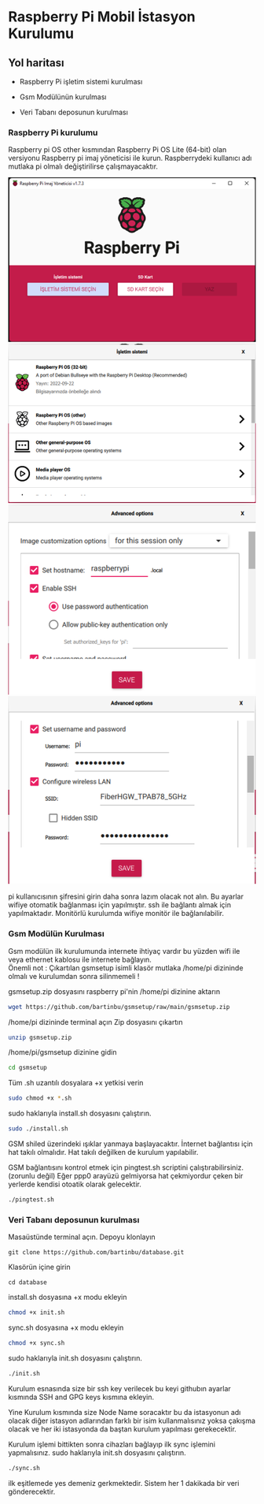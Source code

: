 
# Raspberry Pi Mobil İstasyon Kurulumu



## Yol haritası

- Raspberry Pi işletim sistemi kurulması

- Gsm Modülünün kurulması

- Veri Tabanı deposunun kurulması


  

  
### Raspberry Pi kurulumu

Raspberry pi OS other kısmından Raspberry Pi OS Lite (64-bit) olan versiyonu Raspberry pi imaj yöneticisi ile kurun.
Raspberrydeki kullanıcı adı mutlaka pi olmalı değiştirilirse çalışmayacaktır.


![Alt text](/Images/Resim1.png?raw=true "Optional Title")
![Alt text](/Images/Resim2.png?raw=true "Optional Title")
![Alt text](/Images/Resim3.png?raw=true "Optional Title")
![Alt text](/Images/Resim4.png?raw=true "Optional Title")

pi kullanıcısının şifresini girin daha sonra lazım olacak not alın.
Bu ayarlar wifiye otomatik bağlanması için yapılmıştır. ssh ile bağlantı almak için yapılmaktadır. Monitörlü kurulumda wifiye monitör ile bağlanılabilir.  
### Gsm Modülün Kurulması
Gsm modülün ilk kurulumunda internete ihtiyaç vardır bu yüzden wifi ile veya ethernet kablosu ile internete bağlayın.
<br>Önemli not : Çıkartılan gsmsetup isimli klasör mutlaka /home/pi dizininde olmalı ve kurulumdan sonra silinmemeli !


gsmsetup.zip dosyasını raspberry pi'nin /home/pi dizinine aktarın 
```bash
wget https://github.com/bartinbu/gsmsetup/raw/main/gsmsetup.zip
```

/home/pi dizininde terminal açın
Zip dosyasını çıkartın
```bash
unzip gsmsetup.zip
```
/home/pi/gsmsetup dizinine gidin
```bash
cd gsmsetup
```
Tüm .sh uzantılı dosyalara +x yetkisi verin
```sh
sudo chmod +x *.sh
```
sudo haklarıyla install.sh dosyasını çalıştırın.
```sh
sudo ./install.sh
```
GSM shiled üzerindeki ışıklar yanmaya başlayacaktır. İnternet bağlantısı için hat takılı olmalıdır. Hat takılı değilken de kurulum yapılabilir.

GSM bağlantısını kontrol etmek için pingtest.sh scriptini çalıştırabilirsiniz.(zorunlu değil) Eğer ppp0 arayüzü gelmiyorsa hat çekmiyordur çeken bir yerlerde kendisi otoatik olarak gelecektir. 
```sh
./pingtest.sh
``` 
### Veri Tabanı deposunun kurulması
Masaüstünde terminal açın.
Depoyu klonlayın
```git
git clone https://github.com/bartinbu/database.git
``` 

Klasörün içine girin
```git
cd database
``` 
install.sh dosyasına +x modu ekleyin
```sh
chmod +x init.sh
```
sync.sh dosyasına +x modu ekleyin
```sh
chmod +x sync.sh
```
sudo haklarıyla init.sh dosyasını çalıştırın.
```sh
./init.sh
```


Kurulum esnasında size bir ssh key verilecek bu keyi githubın ayarlar kısmında SSH and GPG keys kısmına ekleyin.

Yine Kurulum kısmında size Node Name soracaktır bu da istasyonun adı olacak diğer istasyon adlarından farklı bir isim kullanmalısınız yoksa çakışma olacak ve her iki istasyonda da baştan kurulum yapılması gerekecektir.

Kurulum işlemi bittikten sonra cihazları bağlayıp ilk sync işlemini yapmalısınız.
sudo haklarıyla init.sh dosyasını çalıştırın.
```sh
./sync.sh
```
ilk eşitlemede yes demeniz gerkmektedir. 
Sistem her 1 dakikada bir veri gönderecektir.
